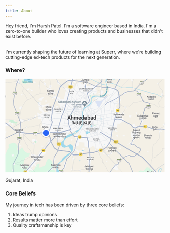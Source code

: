 ```yaml
---
title: About
---
```


Hey friend, I'm Harsh Patel. I'm a software engineer based in India. I'm a zero-to-one builder who loves creating products and businesses that didn't exist before.

<br />
I'm currently shaping the future of learning at Superr, where we're building cutting-edge ed-tech products for the next generation.

### Where?

<div class="custom-cover-image">

![Ahmedabad](/img/my-location.png)

</div>

Gujarat, India

### Core Beliefs
My journey in tech has been driven by three core beliefs:

1. Ideas trump opinions
2. Results matter more than effort
3. Quality craftsmanship is key
